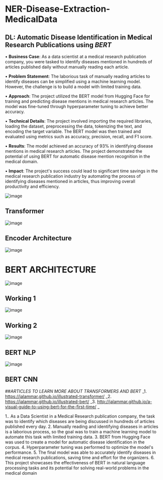 # NER-Disease-Extraction-MedicalData
## DL: Automatic Disease Identification in Medical Research Publications using _BERT_

• **Business Case**: As a data scientist at a medical research publication company, you were tasked to identify diseases mentioned in hundreds of articles published daily without manually reading each article.

• **Problem Statement**: The laborious task of manually reading articles to identify diseases can be simplified using a machine learning model. However, the challenge is to build a model with limited training data.

• **Approach**: The project utilized the BERT model from Hugging Face for training and predicting disease mentions in medical research articles. The model was fine-tuned through hyperparameter tuning to achieve better accuracy.

• **Technical Details**: The project involved importing the required libraries, loading the dataset, preprocessing the data, tokenizing the text, and encoding the target variable. The BERT model was then trained and evaluated using metrics such as accuracy, precision, recall, and F1 score.

• **Results**: The model achieved an accuracy of 93% in identifying disease mentions in medical research articles. The project demonstrated the potential of using BERT for automatic disease mention recognition in the medical domain.

• **Impact**: The project's success could lead to significant time savings in the medical research publication industry by automating the process of identifying diseases mentioned in articles, thus improving overall productivity and efficiency.

![image](https://user-images.githubusercontent.com/87175291/233787666-bbe27d32-3801-42f2-96ac-da0786b4aea4.png)
## Transformer
![image](https://user-images.githubusercontent.com/87175291/233787676-cb266572-2c8e-40fd-ac88-756fe2af2782.png)
## Encoder Architecture
![image](https://user-images.githubusercontent.com/87175291/233787944-27078120-1587-4950-8931-abb5134c74ac.png)
# BERT ARCHITECTURE
![image](https://user-images.githubusercontent.com/87175291/233787809-b8ddbeb8-f884-4f90-a715-51701c00bb7a.png)
## Working 1
![image](https://user-images.githubusercontent.com/87175291/233787836-ba89c5f0-1fcc-4d48-8234-5d4ee647e336.png)
## Working 2
![image](https://user-images.githubusercontent.com/87175291/233787986-33c236cf-2601-400e-9809-a41880ec6e28.png)
## BERT NLP
![image](https://jalammar.github.io/images/vgg-net-classifier.png)
## BERT CNN

##_ARTICLES TO LEARN MORE ABOUT TRANSFORMERS AND BERT_
_1. https://jalammar.github.io/illustrated-transformer/
_2. https://jalammar.github.io/illustrated-bert/
_3. http://jalammar.github.io/a-visual-guide-to-using-bert-for-the-first-time/ _

1.. As a Data Scientist in a Medical Research publication company, the task was to identify which diseases are being discussed in hundreds of articles published every day.
2. Manually reading and identifying diseases in articles is a laborious process, so the goal was to train a machine learning model to automate this task with limited training data.
3. BERT from Hugging Face was used to create a model for automatic disease identification in the corpus.
4. Hyperparameter tuning was performed to optimize the model's performance.
5. The final model was able to accurately identify diseases in medical research publications, saving time and effort for the organizers.
6. This project showcases the effectiveness of BERT in natural language processing tasks and its potential for solving real-world problems in the medical domain

